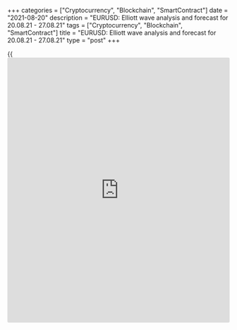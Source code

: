 +++
categories = ["Cryptocurrency", "Blockchain", "SmartContract"]
date = "2021-08-20"
description = "EURUSD: Elliott wave analysis and forecast for 20.08.21 - 27.08.21"
tags = ["Cryptocurrency", "Blockchain", "SmartContract"]
title = "EURUSD: Elliott wave analysis and forecast for 20.08.21 - 27.08.21"
type = "post"
+++

{{<iframe id="large-banner" src="https://www.bounty.group/#slide=11.0" width="100%" height="600" scrolling="no" style="border: 0px solid rgb(216, 221, 230); border-radius: 3px;">}}

2021-08-20

2021-08-20

EURUSD: Elliott wave analysis and forecast for 20.08.21 – 27.08.21Alex
Geuta

 **Main scenario:** consider short positions from corrections below the
level of 1.1804 with a target of 1.1600 – 1.1489.

 **Alternative scenario:** breakout and consolidation above the level of
1.1804 will allow the pair to continue rising to the levels of 1.1971 –
1.2269.

 **Analysis:** Daily chart: presumably, the first wave of larger degree
1 of (3) was formed, and a downside correction continues forming as wave
2 of (3). Apparently, an ascending wave b of 2 was formed on the H4
chart, and a descending wave c of 2 is developing now. The fifth wave of
smaller degree (v) of c is developing on the H1 chart, with wave iii of
(v) developing inside. If the presumption is correct, the pair will
continue to drop to the levels of 1.1600 – 1.1489. The level of 1.1804
is critical in this scenario. Its breakout will allow the pair to
continue rising to the levels of 1.1971 – 1.2269.

* * *

* * *

## Price chart of EURUSD in real time mode

The content of this article reflects the author’s opinion and does not
necessarily reflect the official position of LiteForex. The material
published on this page is provided for informational purposes only and
should not be considered as the provision of investment advice for the
purposes of Directive 2004/39/EC.

Rate this article:

{{value}}

( {{count}} {{title}} )